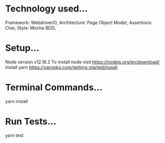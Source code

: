 # Technology used...
Framework: WebdriverIO, 
Architecture: Page Object Model,
Assertions: Chai,
Style: Mocha BDD,

# Setup...
Node version v12.16.2
To install node visit https://nodejs.org/en/download/
Install yarn https://yarnpkg.com/getting-started/install

# Terminal Commands...
yarn install

# Run Tests...
yarn test


